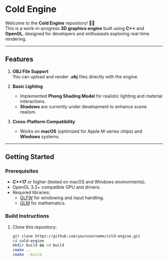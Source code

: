 # Cold Engine

Welcome to the **Cold Engine** repository! 🎨🚀  
This is a work-in-progress **3D graphics engine** built using **C++** and **OpenGL**, designed for developers and enthusiasts exploring real-time rendering.

---

## Features

1. **OBJ File Support**  
   You can upload and render **.obj** files directly with the engine.

2. **Basic Lighting**  
   - Implemented **Phong Shading Model** for realistic lighting and material interactions.  
   - **Shadows** are currently under development to enhance scene realism.

3. **Cross-Platform Compatibility**  
   - Works on **macOS** (optimized for Apple M-series chips) and **Windows** systems.  

---

## Getting Started

### Prerequisites

- **C++17** or higher (tested on macOS and Windows environments).
- OpenGL 3.3+ compatible GPU and drivers.  
- Required libraries:
  - [GLFW](https://www.glfw.org/) for windowing and input handling.
  - [GLM](https://github.com/g-truc/glm) for mathematics.

### Build Instructions

1. Clone this repository:  
   ```bash
   git clone https://github.com/yourusername/cold-engine.git
   cd cold-engine
   mkdir build && cd build
   cmake ..
   cmake --build
